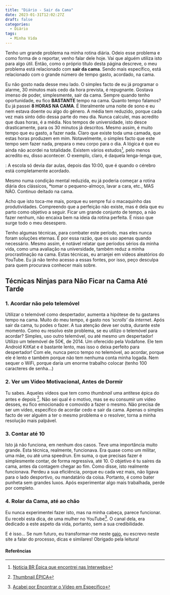 ```yaml
---
title: "Diário - Sair da Cama"
date: 2023-01-31T12:02:27Z
draft: false
categories:
  - Diário
tags:
  - Minha Vida
---
```


Tenho um grande problema na minha rotina diária. Odeio esse problema e como forma de o reportar, venho falar dele hoje. Vai que alguém utiliza isto para algo útil. Então, como o próprio título desta página descreve, o meu problema está relacionado com **sair da cama**. Sendo mais específico, está relacionado com o grande número de tempo gasto, acordado, na cama.

Eu não gosto nada desse meu lado. O simples facto de eu já programar o alarme, 30 minutos mais cedo da hora prevista, é repugnante. Gostava imenso de poder, simplesmente, sair da cama. Sempre quando tenho oportunidade, eu fico **BASTANTE** tempo na cama. Quanto tempo falamos? Eu já passei **8 HORAS NA CAMA**. É literalmente uma noite de sono e eu nem estava doente ou algo do género. A média tem reduzido, porque cada vez mais sinto ódio dessa parte do meu dia. Nunca calculei, mas acredito que duas horas, é a média. Nos tempos de universidade, isto desce drasticamente, para os 30 minutos já descritos. Mesmo assim, é muito tempo que eu gasto, a fazer nada. Claro que existe toda uma camada, que estas horas produzem em mim. Notavelmente, o simples facto que este tempo sem fazer nada, prepara o meu corpo para o dia. A lógica é que eu ainda não acordei na totalidade. Existem vários estudos[^1], pelo menos acredito eu, disso acontecer. O exemplo, claro, é daquela lenga-lenga que,

: A escola só devia dar aulas, depois das 10:00, que é quando o cérebro está completamente acordado.

Mesmo numa condição mental reduzida, eu já poderia começar a rotina diária dos clássicos, *tomar o pequeno-almoço, lavar a cara, etc., MAS NÃO. Continuo deitado na cama. 

Acho que isto toca-me mais, porque eu sempre fui o macaquinho das produtividades. Compreendo que a perfeição não existe, mas é dela que eu parto como objetivo a seguir. Ficar um grande conjunto de tempo, a não fazer nenhum, não encaixa bem na ideia da rotina perfeita. É nisso que surge todo o meu desespero. 

Tenho algumas técnicas, para combater este período, mas eles nunca foram soluções eternas. É por essa razão, que os uso apenas quando necessário. Mesmo assim, é notável relatar que períodos sérios da minha vida, como uma avaliação na universidade, também reduz a minha procrastinação na cama. Estas técnicas, eu arranjei em vídeos aleatórios do YouTube. Eu já não tenho acesso a essas fontes, por isso, peço desculpa para quem procurava conhecer mais sobre.

## Técnicas Ninjas para Não Ficar na Cama Até Tarde

### 1. Acordar não pelo telemóvel

Utilizar o telemóvel como despertador, aumenta a hipótese de tu gastares tempo na cama. Muito do meu tempo, é gasto nos *‘scrolls’* da *internet*. Após sair da cama, tu podes o fazer. A tua atenção deve ser outra, durante este momento. Como eu resolvo este problema, se eu utilizo o telemóvel para acordar? Simples, uso outro telemóvel, ou até mesmo um despertador! Utilizo um telemóvel de 50€, de 2014. Um oferecido pela Vodafone. Ele tem Android KitKat e é bastante lento, mas isso o deixa perfeito para despertador! Com ele, nunca perco tempo no telemóvel, ao acordar, porque ele é lento e também porque não tem nenhuma conta minha logada. Nem sequer o WiFi, porque daria um enorme trabalho colocar (tenho 100 caracteres de senha...)

### 2. Ver um Vídeo Motivacional, Antes de Dormir

Tu sabes. Aqueles vídeos que tem como *thumbnail* uma antítese épica do antes e depois [^2]. Não sei qual é o motivo, mas se eu consumir um vídeo desses, eu fico emocionado e comovido a fazer o mesmo. Não precisa de ser um vídeo, específico de acordar cedo e sair da cama. Apenas o simples facto de ver alguém a ter o mesmo problema e o resolver, torna a minha resolução mais palpável.

### 3. Contar até 10

Isto já não funciona, em nenhum dos casos. Teve uma importância muito grande. Esta técnica, realmente, funcionava. Era quase como um militar, uma mãe, ou até uma speedrun. Em suma, o que precisas fazer é simplesmente contar, de forma regressiva, até 10. O objetivo é tu saíres da cama, antes da contagem chegar ao fim. Como disse, isto realmente funcionava. Perdeu a sua eficiência, porque eu cada vez mais, não ligava para o lado desportivo, ou mandatário da coisa. Portanto, é como bater punheta sem grandes luxos. Após experimentar algo mais trabalhada, perde por completo.

### 4. Rolar da Cama, até ao chão

Eu nunca experimentei fazer isto, mas na minha cabeça, parece funcionar. Eu recebi esta dica, de uma mulher no YouTube[^3]. O canal dela, era dedicado a este aspeto da vida, portanto, sem a sua credibilidade.

E é isso... Se num futuro, eu transformar-me neste [gajo](https://www.youtube.com/watch?v=czANFJtT4Qw), eu escrevo neste site a falar do processo, dicas e similares! Obrigado pela leitura!

#### Referências

[^1]: [Notícia BR Épica que encontrei nas Interwebs](https://12ft.io/proxy?q=https%3A%2F%2Fsuper.abril.com.br%2Fmundo-estranho%2Fpor-que-temos-que-acordar-cedo-para-ir-para-a-escola%2F)

[^2]: [Thumbnail ÉPICA](https://i.ytimg.com/vi/WLoLAdXpf7I/maxresdefault.jpg)

[^3]: [Acabei por Encontrar o Vídeo em Específico](https://www.youtube.com/watch?v=AKubQhgYlBk)